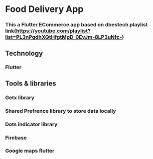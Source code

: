 # Food Delivery App


### This a Flutter ECommerce app based on dbestech playlist link(https://youtube.com/playlist?list=PL3nPgdhXQtHfgtMpD_0EvJm-8LP3uNfc-)

## Technology
### Flutter

## Tools & libraries
### Getx library 
### Shared Prefrence library to store data locally
### Dots indicator library
### Firebase 
### Google maps flutter
